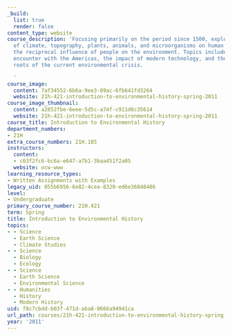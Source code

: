 ```yaml
---
_build:
  list: true
  render: false
content_type: website
course_description: 'Focusing primarily on the period since 1500, explores the influence
  of climate, topography, plants, animals, and microorganisms on human history and
  the reciprocal influence of people on the environment. Topics include the European
  encounter with the Americas, the impact of modern technology, and the historical
  roots of the current environmental crisis.

  '
course_image:
  content: 7af34552-6b6a-9ee3-89ac-6fb641fd3264
  website: 21h-421-introduction-to-environmental-history-spring-2011
course_image_thumbnail:
  content: a2852fbe-6eee-5d5c-a74f-c911d6c35614
  website: 21h-421-introduction-to-environmental-history-spring-2011
course_title: Introduction to Environmental History
department_numbers:
- 21H
extra_course_numbers: 21H.185
instructors:
  content:
  - c03f2fc6-bc6a-e647-a7b1-3baa451f2a05
  website: ocw-www
learning_resource_types:
- Written Assignments with Examples
legacy_uid: 055b6956-6e82-4cea-8320-ed6e36848486
level:
- Undergraduate
primary_course_number: 21H.421
term: Spring
title: Introduction to Environmental History
topics:
- - Science
  - Earth Science
  - Climate Studies
- - Science
  - Biology
  - Ecology
- - Science
  - Earth Science
  - Environmental Science
- - Humanities
  - History
  - Modern History
uid: f8c7cbdd-b03f-471d-aba8-0666a94941ca
url_path: courses/21h-421-introduction-to-environmental-history-spring-2011
year: '2011'
---
```

